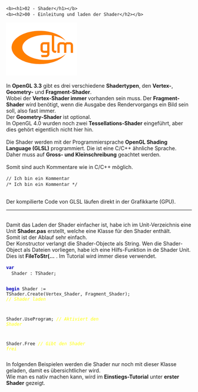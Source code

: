     <b><h1>02 - Shader</h1></b>
    <b><h2>00 - Einleitung und laden der Shader</h2></b>
<img src="image.png" alt="Selfhtml"><br><br>
In <b>OpenGL 3.3</b> gibt es drei verschiedene <b>Shadertypen</b>, den <b>Vertex-</b>, <b>Geometry-</b> und <b>Fragment-Shader</b>.<br>
Wobei der <b>Vertex-Shader immer</b> vorhanden sein muss. Der <b>Fragment-Shader</b> wird benötigt, wenn die Ausgabe des Rendervorgangs ein Bild sein soll, also fast immer.<br>
Der <b>Geometry-Shader</b> ist optional.<br>
In OpenGL 4.0 wurden noch zwei <b>Tessellations-Shader</b> eingeführt, aber dies gehört eigentlich nicht hier hin.<br>
<br>
Die Shader werden mit der Programmiersprache <b>OpenGL Shading Language (GLSL)</b> programmiert. Die ist eine C/C++ ähnliche Sprache.<br>
Daher muss auf <b>Gross- und Kleinschreibung</b> geachtet werden.<br>
<br>
Somit sind auch Kommentare wie in C/C++ möglich.<br>
<pre><code>// Ich bin ein Kommentar
/* Ich bin ein Kommentar */</pre></code>
<br>
Der kompilierte Code von GLSL läufen direkt in der Grafikkarte (GPU).<br>
<hr><br>
Damit das Laden der Shader einfacher ist, habe ich im Unit-Verzeichnis eine Unit <b>Shader.pas</b> erstellt, welche eine Klasse für den Shader enthält.<br>
Somit ist der Ablauf sehr einfach.<br>
Der Konstructor verlangt die Shader-Objecte als String. Wen die Shader-Object als Dateien vorliegen, habe ich eine Hilfs-Funktion in de Shader Unit.<br>
Dies ist <b>FileToStr(...</b> . Im Tutorial wird immer diese verwendet.<br>
<pre><code><b><font color="0000BB">var</font></b>
  Shader : TShader;

<b><font color="0000BB">begin</font></b>
  Shader := TShader.Create(Vertex_Shader, Fragment_Shader);  <i><font color="#FFFF00">// Shader laden</font></i>

  Shader.UseProgram;  <i><font color="#FFFF00">// Aktiviert den Shader</font></i>

  Shader.Free         <i><font color="#FFFF00">// Gibt den Shader frei</font></i></pre></code>
In folgenden Beispielen werden die Shader nur noch mit dieser Klasse geladen, damit es übersichtlicher wird.<br>
Wie man es nativ machen kann, wird im <b>Einstiegs-Tutorial</b> unter <b>erster Shader</b> gezeigt.<br>

